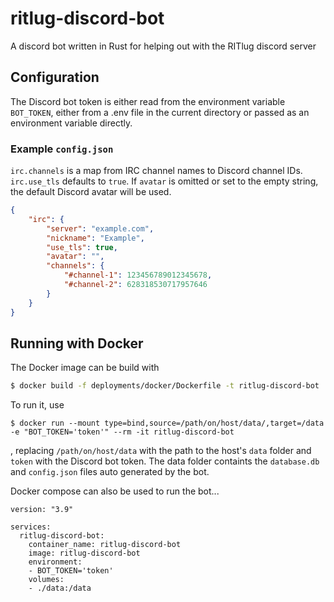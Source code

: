 # ritlug-discord-bot
A discord bot written in Rust for helping out with the RITlug discord server

## Configuration

The Discord bot token is either read from the environment variable `BOT_TOKEN`, either from a .env file in the current directory or passed as an environment variable directly.

### Example `config.json`

`irc.channels` is a map from IRC channel names to Discord channel IDs. `irc.use_tls` defaults to `true`. If `avatar` is omitted or set to the empty string, the default Discord avatar will be used.

```json
{
    "irc": {
        "server": "example.com",
        "nickname": "Example",
        "use_tls": true,
        "avatar": "",
        "channels": {
            "#channel-1": 123456789012345678,
            "#channel-2": 628318530717957646
        }
    }
}
```

## Running with Docker

The Docker image can be build with 
```sh
$ docker build -f deployments/docker/Dockerfile -t ritlug-discord-bot .
```
To run it, use
```
$ docker run --mount type=bind,source=/path/on/host/data/,target=/data -e "BOT_TOKEN='token'" --rm -it ritlug-discord-bot
```
, replacing `/path/on/host/data` with the path to the host's `data` folder and `token` with the Discord bot token.
The data folder containts the `database.db` and `config.json` files auto generated by the bot.

Docker compose can also be used to run the bot...
```
version: "3.9"

services:
  ritlug-discord-bot:
    container_name: ritlug-discord-bot
    image: ritlug-discord-bot
    environment:
    - BOT_TOKEN='token'
    volumes:
    - ./data:/data
```
